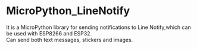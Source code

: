 # MicroPython_LineNotify
It is a MicroPython library for sending notifications to Line Notify,which can be used with ESP8266 and ESP32.     
Can send both text messages, stickers and images.
